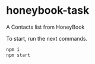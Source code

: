 # honeybook-task
A Contacts list from HoneyBook

To start, run the next commands.
```bash
npm i
npm start
```
